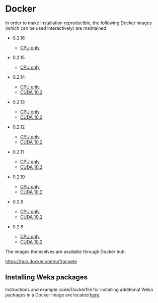 # Docker

In order to make installation reproducible, the following Docker images 
(which can be used interactively) are maintained:

* 0.2.16
  
  * [CPU only](0.2.16_cpu)

* 0.2.15
  
  * [CPU only](0.2.15_cpu)

* 0.2.14
  
  * [CPU only](0.2.14_cpu)
  * [CUDA 10.2](0.2.14_cuda10.2)

* 0.2.13
  
  * [CPU only](0.2.13_cpu)
  * [CUDA 10.2](0.2.13_cuda10.2)

* 0.2.12
  
  * [CPU only](0.2.12_cpu)
  * [CUDA 10.2](0.2.12_cuda10.2)

* 0.2.11
  
  * [CPU only](0.2.11_cpu)
  * [CUDA 10.2](0.2.11_cuda10.2)

* 0.2.10
  
  * [CPU only](0.2.10_cpu)
  * [CUDA 10.2](0.2.10_cuda10.2)

* 0.2.9
  
  * [CPU only](0.2.9_cpu)
  * [CUDA 10.2](0.2.9_cuda10.2)

* 0.2.8
  
  * [CPU only](0.2.8_cpu)
  * [CUDA 10.2](0.2.8_cuda10.2)

The images themselves are available through Docker hub:

https://hub.docker.com/u/fracpete


## Installing Weka packages

Instructions and example code/Dockerfile for installing additional Weka packages in a 
Docker image are located [here](packages).
